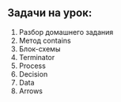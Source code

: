 ## Задачи на урок:

1. Разбор домашнего задания
2. Метод contains
3. Блок-схемы 
4. Terminator
5. Process 
6. Decision
7. Data
8. Arrows


